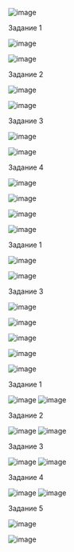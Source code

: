 
![image](https://user-images.githubusercontent.com/112850035/195137843-eb54cb58-bd37-4e9e-9d36-eef72a8f2d96.png)

Задание 1

![image](https://user-images.githubusercontent.com/112850035/195138142-6a32e700-0eca-4680-ad5e-fcde5c440728.png)

![image](https://user-images.githubusercontent.com/112850035/195138232-5065a7a9-17c6-407a-91eb-994c55f41ab0.png)

Задание 2

![image](https://user-images.githubusercontent.com/112850035/195138414-fe412309-e037-4a1b-a5dd-e953a4e75fff.png)

![image](https://user-images.githubusercontent.com/112850035/195138627-4d0f58e3-cebb-42f7-ac3c-e7ea0e4e3bd9.png)

Задание 3 

![image](https://user-images.githubusercontent.com/112850035/195138778-054cfb28-eab0-4f6e-87f4-383824277dee.png)

![image](https://user-images.githubusercontent.com/112850035/195139414-989a093c-6636-4d4b-9697-2ab1c8258975.png)

Задание 4

![image](https://user-images.githubusercontent.com/112850035/195139816-27958c06-3d2e-43d5-8001-ca53c7d96eb8.png)

![image](https://user-images.githubusercontent.com/112850035/195139994-49000d42-d0b2-4da5-a36e-7a866bdea9ce.png)


![image](https://user-images.githubusercontent.com/112850035/195140123-e69c8c59-1019-41ab-814e-f9968e92e619.png)

![image](https://user-images.githubusercontent.com/112850035/195140172-89febb3b-dbf6-42f5-b74f-9ad1bba05cc6.png)


Задание 1 

![image](https://user-images.githubusercontent.com/112850035/195140388-5a2c8c0c-22a0-4a71-bea7-68c4ecf937cb.png)

![image](https://user-images.githubusercontent.com/112850035/195141412-536bb19b-a4e2-4bc7-9989-5be9fcc237e1.png)

Задание 3

![image](https://user-images.githubusercontent.com/112850035/195141506-d2316eb8-680b-4bac-b7cf-ee67047141ed.png)

![image](https://user-images.githubusercontent.com/112850035/195141585-7b81b646-5a2c-4caf-ae8d-6f7cbcc6ab56.png)


![image](https://user-images.githubusercontent.com/112850035/196047468-d85f36e8-15e8-4ff1-886b-471f7a022f4a.png)

![image](https://user-images.githubusercontent.com/112850035/196047514-93d554f7-67aa-4b95-8c53-a0104d5063f3.png)

![image](https://user-images.githubusercontent.com/112850035/196047522-7a3bbae5-68e7-43f0-b7e9-6d05d576051e.png)

Задание 1

![image](https://user-images.githubusercontent.com/112850035/196047567-72728c32-6936-47b9-abcf-386d727563f4.png)
![image](https://user-images.githubusercontent.com/112850035/196047688-15e3eacb-e80c-49b7-ac7c-28c5c8ef9f40.png)

Задание 2 

![image](https://user-images.githubusercontent.com/112850035/196047764-211f91ad-1749-40bb-ad22-09dc3a7c3c08.png)
![image](https://user-images.githubusercontent.com/112850035/196047778-9ca7fce8-b3be-4607-a0aa-c9a631d01f4d.png)

Задание 3

![image](https://user-images.githubusercontent.com/112850035/196047863-895e8ecc-fdac-43e8-9a10-3923a8350ea5.png)
![image](https://user-images.githubusercontent.com/112850035/196047880-0f39ce61-6d29-4a53-a4cb-96e7ce4df609.png)

Задание 4

![image](https://user-images.githubusercontent.com/112850035/196047984-f2bbb302-07cc-413d-8555-38d2628369fb.png)
![image](https://user-images.githubusercontent.com/112850035/196048002-4785008b-2635-4194-a618-bc3e398e9ec7.png)

Задание 5

![image](https://user-images.githubusercontent.com/112850035/196048046-42d88a7b-e7c3-403f-8765-02b41c14ff44.png)

![image](https://user-images.githubusercontent.com/112850035/196048079-f011b167-7484-41ac-afb6-a8a0ee0dced5.png)





